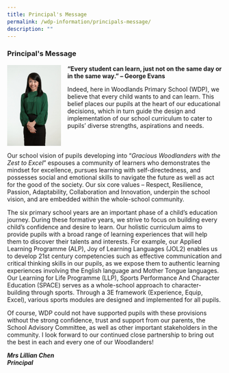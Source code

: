 ```yaml
---
title: Principal's Message
permalink: /wdp-information/principals-message/
description: ""
---
```

### **Principal's Message**

<img src="/images/principal.jpg" style="width:25%;margin-right:15px;" align = "left"><b></b>**“Every student can learn, just not on the same day or in the same way.” – George Evans**

Indeed, here in Woodlands Primary School (WDP), we believe that every child wants to and can learn. This belief places our pupils at the heart of our educational decisions, which in turn guide the design and implementation of our school curriculum to cater to pupils’ diverse strengths, aspirations and needs.

<br clear="left">

Our school vision of pupils developing into “_Gracious Woodlanders with the Zest to Excel_” espouses a community of learners who demonstrates the mindset for excellence, pursues learning with self-directedness, and possesses social and emotional skills to navigate the future as well as act for the good of the society. Our six core values – Respect, Resilience, Passion, Adaptability, Collaboration and Innovation, underpin the school vision, and are embedded within the whole-school community.

The six primary school years are an important phase of a child’s education journey. During these formative years, we strive to focus on building every child’s confidence and desire to learn. Our holistic curriculum aims to provide pupils with a broad range of learning experiences that will help them to discover their talents and interests. For example, our Applied Learning Programme (ALP), Joy of Learning Languages (JOL2) enables us to develop 21st century competencies such as effective communication and critical thinking skills in our pupils, as we expose them to authentic learning experiences involving the English language and Mother Tongue languages. Our Learning for Life Programme (LLP), Sports Performance And Character Education (SPACE) serves as a whole-school approach to character-building through sports. Through a 3E framework (Experience, Equip, Excel), various sports modules are designed and implemented for all pupils.

Of course, WDP could not have supported pupils with these provisions without the strong confidence, trust and support from our parents, the School Advisory Committee, as well as other important stakeholders in the community. I look forward to our continued close partnership to bring out the best in each and every one of our Woodlanders!

**_Mrs Lillian Chen_**<br>
**_Principal_**